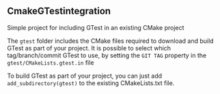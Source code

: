 ## CmakeGTestintegration

Simple project for including GTest in an existing CMake project

The ``gtest`` folder includes the CMake files required to download and build GTest as part of your project.
It is possible to select which tag/branch/commit GTest to use, by setting the ``GIT TAG`` property in the 
``gtest/CMakeLists.gtest.in`` file

To build GTest as part of your project, you can just add ``add_subdirectory(gtest)`` to the existing CMakeLists.txt file.
